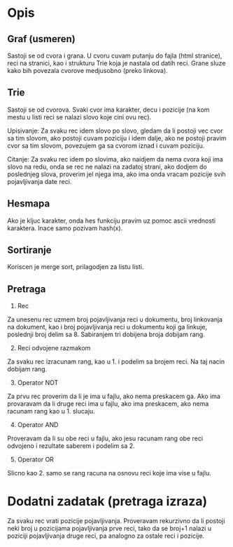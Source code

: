# Opis

## Graf (usmeren)
Sastoji se od cvora i grana.
U cvoru cuvam putanju do fajla (html stranice), reci na stranici, kao i strukturu Trie koja je nastala od datih reci.
Grane sluze kako bih povezala cvorove medjusobno (preko linkova).

## Trie
Sastoji se od cvorova.
Svaki cvor ima karakter, decu i pozicije (na kom mestu u listi reci se nalazi slovo koje cini ovu rec).

Upisivanje:
Za svaku rec idem slovo po slovo, gledam da li postoji vec cvor sa tim slovom, ako postoji cuvam poziciju i idem dalje, ako ne postoji pravim cvor sa tim slovom, povezujem ga sa cvorom iznad i cuvam poziciju.

Citanje:
Za svaku rec idem po slovima, ako naidjem da nema cvora koji ima slovo na redu, onda se rec ne nalazi na zadatoj strani, ako dodjem do poslednjeg slova, proverim jel njega ima, ako ima onda vracam pozicije svih pojavljivanja date reci.

## Hesmapa
Ako je kljuc karakter, onda hes funkciju pravim uz pomoc ascii vrednosti karaktera. 
Inace samo pozivam hash(x).

## Sortiranje
Koriscen je merge sort, prilagodjen za listu listi.

## Pretraga
1. Rec

Za unesenu rec uzmem broj pojavljivanja reci u dokumentu, broj linkovanja na dokument, kao i broj pojavljivanja reci u dokumentu koji ga linkuje, poslednji broj delim sa 8.
Sabiranjem tri dobijena broja dobijam rang.

2. Reci odvojene razmakom

Za svaku rec izracunam rang, kao u 1. i podelim sa brojem reci. 
Na taj nacin dobijam rang. 

3. Operator NOT

Za prvu rec proverim da li je ima u fajlu, ako nema preskacem ga. Ako ima provaravam da li druge reci ima u fajlu, ako ima preskacem, ako nema racunam rang kao u 1. slucaju. 

4. Operator AND

Proveravam da li su obe reci u fajlu, ako jesu racunam rang obe reci odvojeno i rezultate saberem i podelim sa 2.

5. Operator OR

Slicno kao 2. samo se rang racuna na osnovu reci koje ima vise u fajlu.

# Dodatni zadatak (pretraga izraza)
Za svaku rec vrati pozicije pojavljivanja. 
Proveravam rekurzivno da li postoji neki broj u pozicijama pojavljivanja prve reci, tako da se broj+1 nalazi u poziciji pojavljivanja druge reci, pa analogno za ostale reci i pozicije. 
